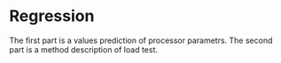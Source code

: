 # Regression
The first part is a values prediction of processor parametrs. The second part is a method description of load test.
